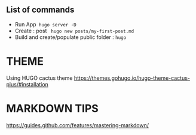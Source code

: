 <!--
     tips & tricks
     https://www.smashingmagazine.com/2020/04/free-developer-blog-hugo-firebase/
 -->
<h2>List of commands</h2>
<ul>
<li>Run App<code> hugo server -D</code> </li>
<li>Create : post <code> hugo new posts/my-first-post.md</code> </li>
<li>Build and create/populate public folder : <code>hugo</code></li>
</ul>

# THEME
Using HUGO cactus theme
https://themes.gohugo.io/hugo-theme-cactus-plus/#installation

# MARKDOWN TIPS
https://guides.github.com/features/mastering-markdown/
